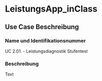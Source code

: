 # LeistungsApp_inClass

## Use Case Beschreibung 

### Name und Identifikationsnummer

UC 2.01. - Leistungsdiagnostik Stufentest

### Beschreibung

Text

